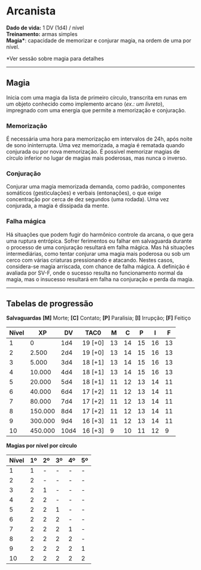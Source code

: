 # Arcanista

**Dado de vida:** 1 DV (1d4) / nível  
**Treinamento:** armas simples  
**Magia\***: capacidade de memorizar e conjurar magia, na ordem de uma por nível.  

\*Ver sessão sobre magia para detalhes

---

## Magia
Inicia com uma magia da lista de primeiro círculo, transcrita em runas em um objeto conhecido como implemento arcano (*ex.: um livreto*), impregnado com uma energia que permite a memorização e conjuração.

### Memorização
É necessária uma hora para memorização em intervalos de 24h, após noite de sono ininterrupta. Uma vez memorizada, a magia é rematada quando conjurada ou por nova memorização. É possível memorizar magias de círculo inferior no lugar de magias mais poderosas, mas nunca o inverso.

### Conjuração
Conjurar uma magia memorizada demanda, como padrão, componentes somáticos (gesticulações) e verbais (entonações), o que exige concentração por cerca de dez segundos (uma rodada). Uma vez conjurada, a magia é dissipada da mente.

### Falha mágica
Há situações que podem fugir do harmônico controle da arcana, o que gera uma ruptura entrópica. Sofrer ferimentos ou falhar em salvaguarda durante o processo de uma conjuração resultará em falha mágica. Mas há situações intermediárias, como tentar conjurar uma magia mais poderosa ou sob um cerco com várias criaturas pressionando e atacando. Nestes casos, considera-se magia arriscada, com chance de falha mágica. A definição é avaliada por SV-F, onde o sucesso resulta no funcionamento normal da magia, mas o insucesso resultará em falha na conjuração e perda da magia.

---

## Tabelas de progressão

**Salvaguardas**
**[M]** Morte; **[C]** Contato; **[P]** Paralisia; **[I]** Irrupção; **[F]** Feitiço

| Nível | XP      | DV   | TAC0    | M   | C   | P   | I   | F   |
| ----- | ------- | ---- | ------- | --- | --- | --- | --- | --- |
| 1     | 0       | 1d4  | 19 [+0] | 13  | 14  | 15  | 16  | 13  |
| 2     | 2.500   | 2d4  | 19 [+0] | 13  | 14  | 15  | 16  | 13  |
| 3     | 5.000   | 3d4  | 18 [+1] | 13  | 14  | 15  | 16  | 13  |
| 4     | 10.000  | 4d4  | 18 [+1] | 13  | 14  | 15  | 16  | 13  |
| 5     | 20.000  | 5d4  | 18 [+1] | 11  | 12  | 13  | 14  | 11  |
| 6     | 40.000  | 6d4  | 17 [+2] | 11  | 12  | 13  | 14  | 11  |
| 7     | 80.000  | 7d4  | 17 [+2] | 11  | 12  | 13  | 14  | 11  |
| 8     | 150.000 | 8d4  | 17 [+2] | 11  | 12  | 13  | 14  | 11  |
| 9     | 300.000 | 9d4  | 16 [+3] | 11  | 12  | 13  | 14  | 11  |
| 10    | 450.000 | 10d4 | 16 [+3] | 9   | 10  | 11  | 12  | 9   |


**Magias por nível por círculo**

| Nível | 1º  | 2º  | 3º  | 4º  | 5º  |
| ----- | --- | --- | --- | --- | --- |
| 1     | 1   | -   | -   | -   | -   |
| 2     | 2   | -   | -   | -   | -   |
| 3     | 2   | 1   | -   | -   | -   |
| 4     | 2   | 2   | -   | -   | -   |
| 5     | 2   | 2   | 1   | -   | -   |
| 6     | 2   | 2   | 2   | -   | -   |
| 7     | 2   | 2   | 2   | 1   | -   |
| 8     | 2   | 2   | 2   | 2   | -   |
| 9     | 2   | 2   | 2   | 2   | 1   |
| 10    | 2   | 2   | 2   | 2   | 2   |
